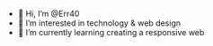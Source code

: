 - 👋 Hi, I’m @Err40
- 👀 I’m interested in technology & web design
- 🌱 I’m currently learning creating a responsive web

<!---
Err40/Err40 is a ✨ special ✨ repository because its `README.md` (this file) appears on your GitHub profile.
You can click the Preview link to take a look at your changes.
--->
